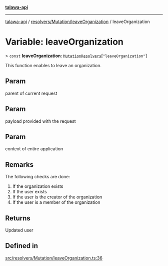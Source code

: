 [**talawa-api**](../../../../README.md)

***

[talawa-api](../../../../modules.md) / [resolvers/Mutation/leaveOrganization](../README.md) / leaveOrganization

# Variable: leaveOrganization

\> `const` **leaveOrganization**: [`MutationResolvers`](../../../../types/generatedGraphQLTypes/type-aliases/MutationResolvers.md)\[`"leaveOrganization"`\]

This function enables to leave an organization.

## Param

parent of current request

## Param

payload provided with the request

## Param

context of entire application

## Remarks

The following checks are done:
1. If the organization exists
2. If the user exists
3. If the user is the creator of the organization
4. If the user is a member of the organization

## Returns

Updated user

## Defined in

[src/resolvers/Mutation/leaveOrganization.ts:36](https://github.com/PalisadoesFoundation/talawa-api/blob/6bd0fecc1032af2aa70d925c85724d9fec2350f9/src/resolvers/Mutation/leaveOrganization.ts#L36)
